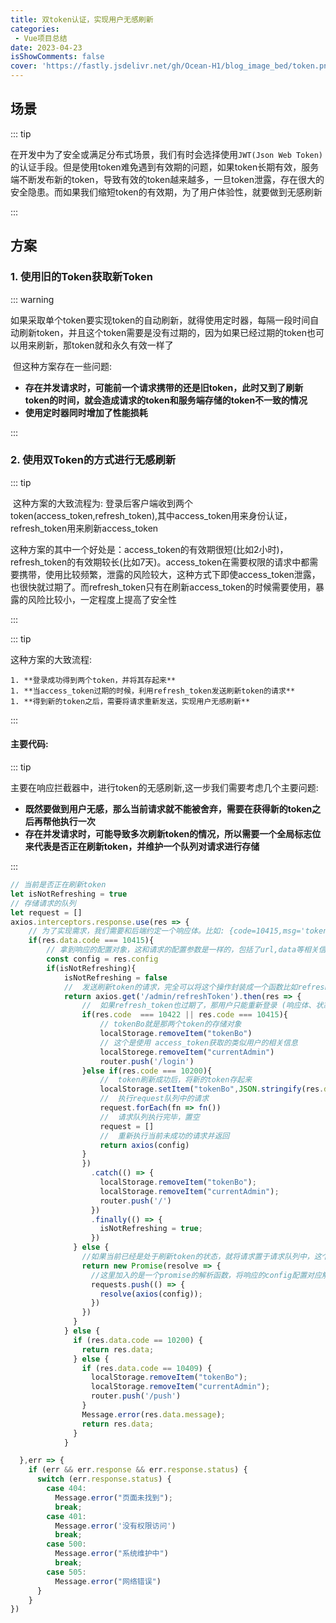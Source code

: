 ```yaml
---
title: 双token认证，实现用户无感刷新
categories: 
 - Vue项目总结
date: 2023-04-23
isShowComments: false
cover: 'https://fastly.jsdelivr.net/gh/Ocean-H1/blog_image_bed/token.png' 
---
```


## 场景

::: tip

​	在开发中为了安全或满足分布式场景，我们有时会选择使用`JWT(Json Web Token)`的认证手段。但是使用token难免遇到有效期的问题，如果token长期有效，服务端不断发布新的token，导致有效的token越来越多，一旦token泄露，存在很大的安全隐患。而如果我们缩短token的有效期，为了用户体验性，就要做到无感刷新

:::

## 方案

### 1. 使用旧的Token获取新Token

::: warning

​		如果采取单个token要实现token的自动刷新，就得使用定时器，每隔一段时间自动刷新token，并且这个token需要是没有过期的，因为如果已经过期的token也可以用来刷新，那token就和永久有效一样了

​		但这种方案存在一些问题:

* **存在并发请求时，可能前一个请求携带的还是旧token，此时又到了刷新token的时间，就会造成请求的token和服务端存储的token不一致的情况**
* **使用定时器同时增加了性能损耗**

:::

### 2. 使用双Token的方式进行无感刷新

::: tip

​		这种方案的大致流程为: 	登录后客户端收到两个token(access_token,refresh_token),其中access_token用来身份认证，refresh_token用来刷新access_token

​		这种方案的其中一个好处是：access_token的有效期很短(比如2小时)，refresh_token的有效期较长(比如7天)。access_token在需要权限的请求中都需要携带，使用比较频繁，泄露的风险较大，这种方式下即使access_token泄露，也很快就过期了。而refresh_token只有在刷新access_token的时候需要使用，暴露的风险比较小，一定程度上提高了安全性

:::

::: tip

这种方案的大致流程:

	1. **登录成功得到两个token，并将其存起来**
	1. **当access_token过期的时候，利用refresh_token发送刷新token的请求**
	1. **得到新的token之后，需要将请求重新发送，实现用户无感刷新**

:::

#### 主要代码:

::: tip

​		主要在响应拦截器中，进行token的无感刷新,这一步我们需要考虑几个主要问题:

* **既然要做到用户无感，那么当前请求就不能被舍弃，需要在获得新的token之后再帮他执行一次**
* **存在并发请求时，可能导致多次刷新token的情况，所以需要一个全局标志位来代表是否正在刷新token，并维护一个队列对请求进行存储**

:::

```javascript
// 当前是否正在刷新token
let isNotRefreshing = true
// 存储请求的队列
let request = []
axios.interceptors.response.use(res => {
    // 为了实现需求，我们需要和后端约定一个响应体。比如: {code=10415,msg='token已过期',data:null}，当收到token过期的响应就要进行token刷新了
    if(res.data.code === 10415){
        // 拿到响应的配置对象，这和请求的配置参数是一样的，包括了url,data等相关信息，之后需要使用config进行请求的重发
        const config = res.config
        if(isNotRefreshing){
            isNotRefreshing = false
            //	发送刷新token的请求，完全可以将这个操作封装成一个函数比如refreshToken。因为上面已经在请求拦截器中做了判断处理(根据不同请求携带access_token或refresh_token)，所以这里就直接发送请求了
            return axios.get('/admin/refreshToken').then(res => {
                //  如果refresh_token也过期了，那用户只能重新登录 (响应体、状态码请和后端自行约定)
                if(res.code  === 10422 || res.code === 10415){
                    // tokenBo就是那两个token的存储对象
                    localStorage.removeItem("tokenBo")
                    // 这个是使用 access_token获取的类似用户的相关信息
                    localStorege.removeItem("currentAdmin")
                    router.push('/login')
                }else if(res.code === 10200){
                    //  token刷新成功后，将新的token存起来
                    localStorage.setItem("tokenBo",JSON.stringify(res.data))
                    //  执行request队列中的请求
                    request.forEach(fn => fn())
                    //  请求队列执行完毕，置空
                    request = []
                    //  重新执行当前未成功的请求并返回
                    return axios(config)
                }
             	})
                  .catch(() => {
                    localStorage.removeItem("tokenBo");
                    localStorage.removeItem("currentAdmin");
                    router.push('/')
                  })
                  .finally(() => {
                    isNotRefreshing = true;
                  })
              } else {
                //如果当前已经是处于刷新token的状态，就将请求置于请求队列中，这个队列会在刷新token的回调中执行，由于new关键子存在声明提升，所以不用顾虑会有请求没有处理完的情况，这段添加请求的程序一定会在刷新token的回调执行之前执行的
                return new Promise(resolve => {
                  //这里加入的是一个promise的解析函数，将响应的config配置对应解析的请求函数存到requests中，等到刷新token回调后再执行
                  requests.push(() => {
                    resolve(axios(config));
                  })
                })
              }
            } else {
              if (res.data.code == 10200) {
                return res.data;
              } else {
                if (res.data.code == 10409) {
                  localStorage.removeItem("tokenBo");
                  localStorage.removeItem("currentAdmin");
                  router.push('/push')
                }
                Message.error(res.data.message);
                return res.data;
              }
            }

  },err => {
    if (err && err.response && err.response.status) {
      switch (err.response.status) {
        case 404:
          Message.error("页面未找到");
          break;
        case 401:
          Message.error('没有权限访问')
          break;
        case 500:
          Message.error("系统维护中")
          break;
        case 505:
          Message.error("网络错误")
      }
    }
})
```

